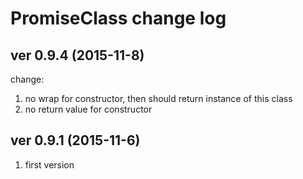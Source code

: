 PromiseClass change log
====================

## ver 0.9.4 (2015-11-8)

change:

1. no wrap for constructor, then should return instance of this class
2. no return value for constructor

## ver 0.9.1 (2015-11-6)

1. first version
